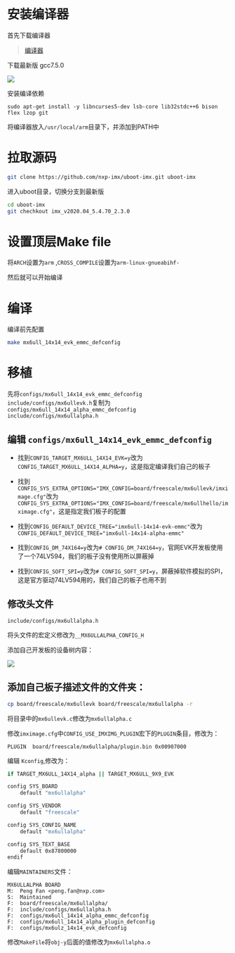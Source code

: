 

# 安装编译器

首先下载编译器

> [编译器](https://releases.linaro.org/components/toolchain/binaries/7.5-2019.12/arm-linux-gnueabihf/)

下载最新版 gcc7.5.0

![](C:\DATA\Embeded_learning_notes\Linux\Alientek\src\imgs\uboot-1.png)

安装编译依赖

```shell
sudo apt-get install -y libncurses5-dev lsb-core lib32stdc++6 bison flex lzop git
```

将编译器放入`/usr/local/arm`目录下，并添加到PATH中



# 拉取源码

```sh
git clone https://github.com/nxp-imx/uboot-imx.git uboot-imx
```

进入uboot目录，切换分支到最新版

```sh
cd uboot-imx
git chechkout imx_v2020.04_5.4.70_2.3.0
```



# 设置顶层Make file

将`ARCH`设置为`arm` ,`CROSS_COMPILE`设置为`arm-linux-gnueabihf-`

然后就可以开始编译



# 编译

编译前先配置

```sh
make mx6ull_14x14_evk_emmc_defconfig
```



# 移植

先将`configs/mx6ull_14x14_evk_emmc_defconfig` `include/configs/mx6ullevk.h`复制为`configs/mx6ull_14x14_alpha_emmc_defconfig` `include/configs/mx6ullalpha.h`

## 编辑 `configs/mx6ull_14x14_evk_emmc_defconfig`

- 找到`CONFIG_TARGET_MX6ULL_14X14_EVK=y`改为`CONFIG_TARGET_MX6ULL_14X14_ALPHA=y`，这是指定编译我们自己的板子

- 找到`CONFIG_SYS_EXTRA_OPTIONS="IMX_CONFIG=board/freescale/mx6ullevk/imximage.cfg"`改为`CONFIG_SYS_EXTRA_OPTIONS="IMX_CONFIG=board/freescale/mx6ullhello/imximage.cfg"`，这是指定我们板子的配置

- 找到`CONFIG_DEFAULT_DEVICE_TREE="imx6ull-14x14-evk-emmc"`改为`CONFIG_DEFAULT_DEVICE_TREE="imx6ull-14x14-alpha-emmc"`

- 找到`CONFIG_DM_74X164=y`改为`# CONFIG_DM_74X164=y`，官网EVK开发板使用了一个74LV594，我们的板子没有使用所以屏蔽掉

- 找到`CONFIG_SOFT_SPI=y`改为`# CONFIG_SOFT_SPI=y`，屏蔽掉软件模拟的SPI，这是官方驱动74LV594用的，我们自己的板子也用不到


## 修改头文件

`include/configs/mx6ullalpha.h`

将头文件的宏定义修改为`__MX6ULLALPHA_CONFIG_H`

添加自己开发板的设备树内容：

![](C:\DATA\Embeded_learning_notes\Linux\Alientek\src\imgs\uboot-2.png)



## 添加自己板子描述文件的文件夹：

```sh
cp board/freescale/mx6ullevk board/freescale/mx6ullalpha -r
```

将目录中的`mx6ullevk.c`修改为`mx6ullalpha.c`

修改`imximage.cfg`中`CONFIG_USE_IMXIMG_PLUGIN`宏下的`PLUGIN`条目，修改为：

`PLUGIN  board/freescale/mx6ullalpha/plugin.bin 0x00907000`

编辑 `Kconfig`,修改为：

```sh
if TARGET_MX6ULL_14X14_alpha || TARGET_MX6ULL_9X9_EVK

config SYS_BOARD
	default "mx6ullalpha"

config SYS_VENDOR
	default "freescale"

config SYS_CONFIG_NAME
	default "mx6ullalpha"

config SYS_TEXT_BASE
	default 0x87800000
endif

```

编辑`MAINTAINERS`文件：

```
MX6ULLALPHA BOARD
M:	Peng Fan <peng.fan@nxp.com>
S:	Maintained
F:	board/freescale/mx6ullalpha/
F:	include/configs/mx6ullalpha.h
F:	configs/mx6ull_14x14_alpha_emmc_defconfig
F:	configs/mx6ull_14x14_alpha_plugin_defconfig
F:	configs/mx6ulz_14x14_evk_defconfig

```

修改`MakeFile`将`obj-y`后面的值修改为`mx6ullalpha.o`





